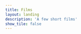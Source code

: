 ```yaml
---
title: Films
layout: landing
description: 'A few short films'
show_tile: false
---
```


<!-- Main -->
<!-- <div id="main"> -->


<!-- Two -->
<!-- <section id="two" class="spotlights">
	<section>
		<a href="films/stars.html" class="image">
			<img src="http://i1.ytimg.com/vi/anizFf_niiA/default.jpg" alt="" data-position="center center" />
		</a>
		<div class="content">
			<div class="inner">
				<header class="major">
					<h3>The Stars Come Out at Night</h3>
				</header>
				<p>Reflections on idols and adolescence, how our heroes become immortal in our eyes</p>
				<ul class="actions">
					<li><a href="films/stars.html" class="button">Watch</a></li>
				</ul>
			</div>
		</div>
	</section>
	<section>
		<a href="films/mum.html" class="image">
			<img src="http://i1.ytimg.com/vi/sPlPthUV23c/default.jpg" alt="" data-position="top center" />
		</a>
		<div class="content">
			<div class="inner">
				<header class="major">
					<h3>Mum Documentary</h3>
				</header>
				<p>A goofy spontaneous Mockumentary about the quiet suburban life of my Mum</p>
				<ul class="actions">
					<li><a href="films/mum.html" class="button">Watch</a></li>
				</ul>
			</div>
		</div>
	</section>
	<section>
		<a href="films/girl.html" class="image">
			<img src="http://i1.ytimg.com/vi/vH3aGaYDwl0/default.jpg" alt="" data-position="25% 25%" />
		</a>
		<div class="content">
			<div class="inner">
				<header class="major">
					<h3>About a Girl (A level project)</h3>
				</header>
				<p>If only we could turn back time</p>
				<ul class="actions">
					<li><a href="films/girl.html" class="button">Watch</a></li>
				</ul>
			</div>
		</div>
	</section>
</section>


</div> -->
